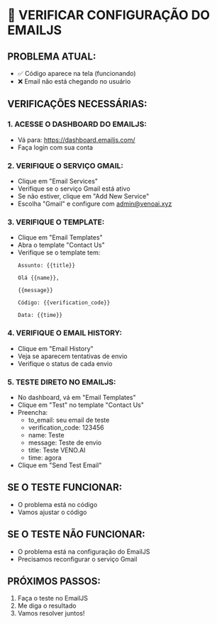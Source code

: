 # 🔧 VERIFICAR CONFIGURAÇÃO DO EMAILJS

## **PROBLEMA ATUAL:**
- ✅ Código aparece na tela (funcionando)
- ❌ Email não está chegando no usuário

## **VERIFICAÇÕES NECESSÁRIAS:**

### 1. **ACESSE O DASHBOARD DO EMAILJS:**
- Vá para: https://dashboard.emailjs.com/
- Faça login com sua conta

### 2. **VERIFIQUE O SERVIÇO GMAIL:**
- Clique em "Email Services"
- Verifique se o serviço Gmail está ativo
- Se não estiver, clique em "Add New Service"
- Escolha "Gmail" e configure com admin@venoai.xyz

### 3. **VERIFIQUE O TEMPLATE:**
- Clique em "Email Templates"
- Abra o template "Contact Us"
- Verifique se o template tem:
  ```
  Assunto: {{title}}
  
  Olá {{name}},
  
  {{message}}
  
  Código: {{verification_code}}
  
  Data: {{time}}
  ```

### 4. **VERIFIQUE O EMAIL HISTORY:**
- Clique em "Email History"
- Veja se aparecem tentativas de envio
- Verifique o status de cada envio

### 5. **TESTE DIRETO NO EMAILJS:**
- No dashboard, vá em "Email Templates"
- Clique em "Test" no template "Contact Us"
- Preencha:
  - to_email: seu email de teste
  - verification_code: 123456
  - name: Teste
  - message: Teste de envio
  - title: Teste VENO.AI
  - time: agora
- Clique em "Send Test Email"

## **SE O TESTE FUNCIONAR:**
- O problema está no código
- Vamos ajustar o código

## **SE O TESTE NÃO FUNCIONAR:**
- O problema está na configuração do EmailJS
- Precisamos reconfigurar o serviço Gmail

## **PRÓXIMOS PASSOS:**
1. Faça o teste no EmailJS
2. Me diga o resultado
3. Vamos resolver juntos!

